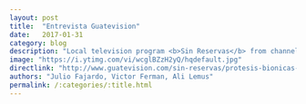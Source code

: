 ```yaml
---
layout: post
title:  "Entrevista Guatevision"
date:   2017-01-31
category: blog
description: "Local television program <b>Sin Reservas</b> from channel <b>Guatevision</b> made an interview to two of our lab members about one of our flaship projects Galileo Hand, wath the complete interview in spanish here"
image: "https://i.ytimg.com/vi/wcglBZzH2yQ/hqdefault.jpg"
directlink: "http://www.guatevision.com/sin-reservas/protesis-bionicas-made-in-guatemala/"
authors: "Julio Fajardo, Victor Ferman, Ali Lemus"
permalink: /:categories/:title.html
---
```

